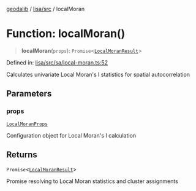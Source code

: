 [geodalib](../../../modules.md) / [lisa/src](../index.md) / localMoran

# Function: localMoran()

> **localMoran**(`props`): `Promise`\<[`LocalMoranResult`](../type-aliases/LocalMoranResult.md)\>

Defined in: [lisa/src/sa/local-moran.ts:52](https://github.com/GeoDaCenter/geoda-lib/blob/3f9453a08cf3d7f96b1a0d65d18359804129d8d2/js/packages/lisa/src/sa/local-moran.ts#L52)

Calculates univariate Local Moran's I statistics for spatial autocorrelation

## Parameters

### props

[`LocalMoranProps`](../type-aliases/LocalMoranProps.md)

Configuration object for Local Moran's I calculation

## Returns

`Promise`\<[`LocalMoranResult`](../type-aliases/LocalMoranResult.md)\>

Promise resolving to Local Moran statistics and cluster assignments
